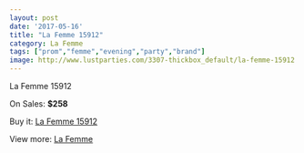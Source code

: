 ```yaml
---
layout: post
date: '2017-05-16'
title: "La Femme 15912"
category: La Femme
tags: ["prom","femme","evening","party","brand"]
image: http://www.lustparties.com/3307-thickbox_default/la-femme-15912.jpg
---
```

La Femme 15912

On Sales: **$258**
<a href="https://www.lustparties.com/en/la-femme/1086-la-femme-15912.html"><amp-img layout="responsive" width="600" height="600" src="//www.lustparties.com/3307-thickbox_default/la-femme-15912.jpg" alt="La Femme 15912 0" /></a>
<a href="https://www.lustparties.com/en/la-femme/1086-la-femme-15912.html"><amp-img layout="responsive" width="600" height="600" src="//www.lustparties.com/3308-thickbox_default/la-femme-15912.jpg" alt="La Femme 15912 1" /></a>

Buy it: [La Femme 15912](https://www.lustparties.com/en/la-femme/1086-la-femme-15912.html "La Femme 15912")

View more: [La Femme](https://www.lustparties.com/en/4-la-femme "La Femme")